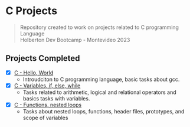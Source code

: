 # C Projects
>Repository created to work on projects related to C programming Language <br> 
Holberton Dev Bootcamp - Montevideo 2023
## Projects Completed
- [x] [C - Hello, World](https://github.com/cristian-encalada/holbertonschool-low_level_programming/tree/master/hello_world)
	- Introudciton to C programming language, basic tasks about gcc.
- [x] [C - Variables, if, else, while](https://github.com/cristian-encalada/holbertonschool-low_level_programming/tree/master/variables_if_else_while)
	- Tasks related to arithmetic, logical and relational operators and basics tasks with variables.
- [x] [C - Functions, nested loops](https://github.com/cristian-encalada/holbertonschool-low_level_programming/tree/master/functions_nested_loops)
	- Tasks about nested loops, functions, header files, prototypes, and scope of variables

